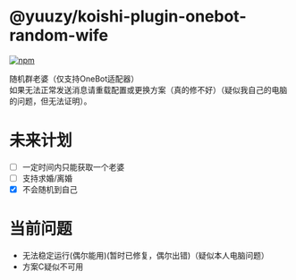 # @yuuzy/koishi-plugin-onebot-random-wife

[![npm](https://img.shields.io/npm/v/@yuuzy/koishi-plugin-onebot-random-wife?style=flat-square)](https://www.npmjs.com/package/@yuuzy/koishi-plugin-onebot-random-wife)

随机群老婆（仅支持OneBot适配器）  
如果无法正常发送消息请重载配置或更换方案（真的修不好）（疑似我自己的电脑的问题，但无法证明）。

# 未来计划

- [ ] 一定时间内只能获取一个老婆  
- [ ] 支持求婚/离婚
- [x] 不会随机到自己

# 当前问题

- 无法稳定运行(偶尔能用)(暂时已修复，偶尔出错)（疑似本人电脑问题）
- 方案C疑似不可用
